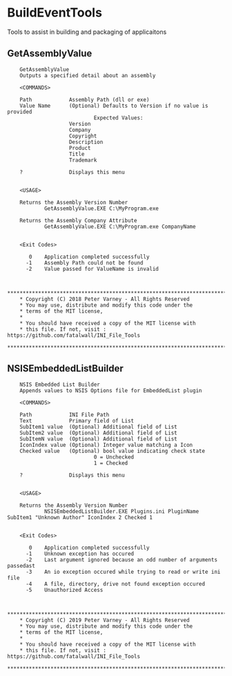 # BuildEventTools
Tools to assist in building and packaging of applicaitons

## GetAssemblyValue

        GetAssemblyValue
        Outputs a specified detail about an assembly

        <COMMANDS>

        Path            Assembly Path (dll or exe)
        Value Name      (Optional) Defaults to Version if no value is provided
                                Expected Values:
						Version
						Company
						Copyright
						Description
						Product
						Title
						Trademark
									
        ?               Displays this menu


        <USAGE>

        Returns the Assembly Version Number
                GetAssemblyValue.EXE C:\MyProgram.exe

        Returns the Assembly Company Attribute
                GetAssemblyValue.EXE C:\MyProgram.exe CompanyName


        <Exit Codes>

           0    Application completed successfully
          -1    Assembly Path could not be found
          -2    Value passed for ValueName is invalid


        *************************************************************************
        * Copyright (C) 2018 Peter Varney - All Rights Reserved
        * You may use, distribute and modify this code under the
        * terms of the MIT license,
        *
        * You should have received a copy of the MIT license with
        * this file. If not, visit : https://github.com/fatalwall/INI_File_Tools
        *************************************************************************

## NSISEmbeddedListBuilder

        NSIS Embedded List Builder
        Appends values to NSIS Options file for EmbeddedList plugin

        <COMMANDS>

        Path            INI File Path
        Text            Primary field of List
        SubItem1 value  (Optional) Additional field of List
        SubItem2 value  (Optional) Additional field of List
        SubItemN value  (Optional) Additional field of List
        IconIndex value (Optional) Integer value matching a Icon
        Checked value   (Optional) bool value indicating check state
                                0 = Unchecked
                                1 = Checked

        ?               Displays this menu


        <USAGE>

        Returns the Assembly Version Number
                NSISEmbeddedListBuilder.EXE Plugins.ini PluginName SubItem1 "Unknown Author" IconIndex 2 Checked 1


        <Exit Codes>

           0    Application completed successfully
          -1    Unknown exception has occured
          -2    Last argument ignored because an odd number of arguments passedast
          -3    An io exception occured while trying to read or write ini file
          -4    A file, directory, drive not found exception occured
          -5	Unauthorized Access


        *************************************************************************
        * Copyright (C) 2019 Peter Varney - All Rights Reserved
        * You may use, distribute and modify this code under the
        * terms of the MIT license,
        *
        * You should have received a copy of the MIT license with
        * this file. If not, visit : https://github.com/fatalwall/INI_File_Tools
        *************************************************************************
